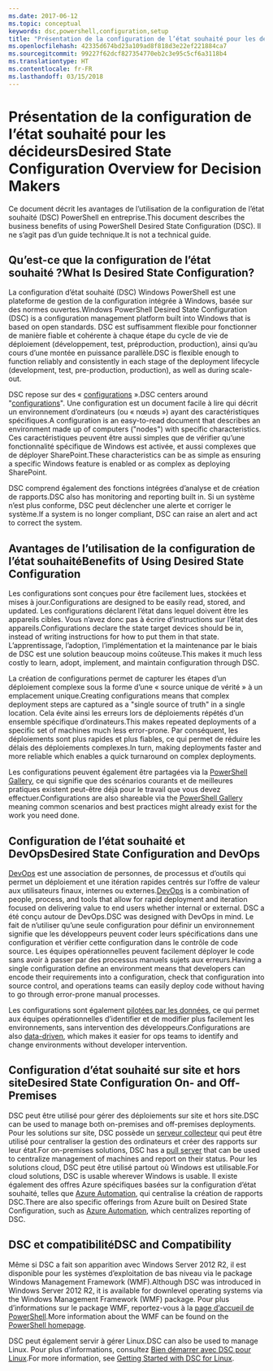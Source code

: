 ```yaml
---
ms.date: 2017-06-12
ms.topic: conceptual
keywords: dsc,powershell,configuration,setup
title: "Présentation de la configuration de l’état souhaité pour les décideurs"
ms.openlocfilehash: 42335d674bd23a109ad8f818d3e22ef221884ca7
ms.sourcegitcommit: 99227f62dcf827354770eb2c3e95c5cf6a3118b4
ms.translationtype: HT
ms.contentlocale: fr-FR
ms.lasthandoff: 03/15/2018
---
```

# <a name="desired-state-configuration-overview-for-decision-makers"></a><span data-ttu-id="2283f-103">Présentation de la configuration de l’état souhaité pour les décideurs</span><span class="sxs-lookup"><span data-stu-id="2283f-103">Desired State Configuration Overview for Decision Makers</span></span>

<span data-ttu-id="2283f-104">Ce document décrit les avantages de l’utilisation de la configuration de l’état souhaité (DSC) PowerShell en entreprise.</span><span class="sxs-lookup"><span data-stu-id="2283f-104">This document describes the business benefits of using PowerShell Desired State Configuration (DSC).</span></span> <span data-ttu-id="2283f-105">Il ne s’agit pas d’un guide technique.</span><span class="sxs-lookup"><span data-stu-id="2283f-105">It is not a technical guide.</span></span>

## <a name="what-is-desired-state-configuration"></a><span data-ttu-id="2283f-106">Qu’est-ce que la configuration de l’état souhaité ?</span><span class="sxs-lookup"><span data-stu-id="2283f-106">What Is Desired State Configuration?</span></span>

<span data-ttu-id="2283f-107">La configuration d’état souhaité (DSC) Windows PowerShell est une plateforme de gestion de la configuration intégrée à Windows, basée sur des normes ouvertes.</span><span class="sxs-lookup"><span data-stu-id="2283f-107">Windows PowerShell Desired State Configuration (DSC) is a configuration management platform built into Windows that is based on open standards.</span></span> <span data-ttu-id="2283f-108">DSC est suffisamment flexible pour fonctionner de manière fiable et cohérente à chaque étape du cycle de vie de déploiement (développement, test, préproduction, production), ainsi qu’au cours d’une montée en puissance parallèle.</span><span class="sxs-lookup"><span data-stu-id="2283f-108">DSC is flexible enough to function reliably and consistently in each stage of the deployment lifecycle (development, test, pre-production, production), as well as during scale-out.</span></span> 

<span data-ttu-id="2283f-109">DSC repose sur des « [configurations](https://msdn.microsoft.com/powershell/dsc/configurations) ».</span><span class="sxs-lookup"><span data-stu-id="2283f-109">DSC centers around "[configurations](https://msdn.microsoft.com/powershell/dsc/configurations)".</span></span>
<span data-ttu-id="2283f-110">Une configuration est un document facile à lire qui décrit un environnement d’ordinateurs (ou « nœuds ») ayant des caractéristiques spécifiques.</span><span class="sxs-lookup"><span data-stu-id="2283f-110">A configuration is an easy-to-read document that describes an environment made up of computers ("nodes") with specific characteristics.</span></span> <span data-ttu-id="2283f-111">Ces caractéristiques peuvent être aussi simples que de vérifier qu’une fonctionnalité spécifique de Windows est activée, et aussi complexes que de déployer SharePoint.</span><span class="sxs-lookup"><span data-stu-id="2283f-111">These characteristics can be as simple as ensuring a specific Windows feature is enabled or as complex as deploying SharePoint.</span></span> 

<span data-ttu-id="2283f-112">DSC comprend également des fonctions intégrées d’analyse et de création de rapports.</span><span class="sxs-lookup"><span data-stu-id="2283f-112">DSC also has monitoring and reporting built in.</span></span> <span data-ttu-id="2283f-113">Si un système n’est plus conforme, DSC peut déclencher une alerte et corriger le système.</span><span class="sxs-lookup"><span data-stu-id="2283f-113">If a system is no longer compliant, DSC can raise an alert and act to correct the system.</span></span> 

## <a name="benefits-of-using-desired-state-configuration"></a><span data-ttu-id="2283f-114">Avantages de l’utilisation de la configuration de l’état souhaité</span><span class="sxs-lookup"><span data-stu-id="2283f-114">Benefits of Using Desired State Configuration</span></span>

<span data-ttu-id="2283f-115">Les configurations sont conçues pour être facilement lues, stockées et mises à jour.</span><span class="sxs-lookup"><span data-stu-id="2283f-115">Configurations are designed to be easily read, stored, and updated.</span></span> <span data-ttu-id="2283f-116">Les configurations déclarent l’état dans lequel doivent être les appareils cibles. Vous n’avez donc pas à écrire d’instructions sur l’état des appareils.</span><span class="sxs-lookup"><span data-stu-id="2283f-116">Configurations declare the state target devices should be in, instead of writing instructions for how to put them in that state.</span></span> <span data-ttu-id="2283f-117">L’apprentissage, l’adoption, l’implémentation et la maintenance par le biais de DSC est une solution beaucoup moins coûteuse.</span><span class="sxs-lookup"><span data-stu-id="2283f-117">This makes it much less costly to learn, adopt, implement, and maintain configuration through DSC.</span></span> 

<span data-ttu-id="2283f-118">La création de configurations permet de capturer les étapes d’un déploiement complexe sous la forme d’une « source unique de vérité » à un emplacement unique.</span><span class="sxs-lookup"><span data-stu-id="2283f-118">Creating configurations means that complex deployment steps are captured as a "single source of truth" in a single location.</span></span> <span data-ttu-id="2283f-119">Cela évite ainsi les erreurs lors de déploiements répétés d’un ensemble spécifique d’ordinateurs.</span><span class="sxs-lookup"><span data-stu-id="2283f-119">This makes repeated deployments of a specific set of machines much less error-prone.</span></span> <span data-ttu-id="2283f-120">Par conséquent, les déploiements sont plus rapides et plus fiables, ce qui permet de réduire les délais des déploiements complexes.</span><span class="sxs-lookup"><span data-stu-id="2283f-120">In turn, making deployments faster and more reliable which enables a quick turnaround on complex deployments.</span></span>

<span data-ttu-id="2283f-121">Les configurations peuvent également être partagées via la [PowerShell Gallery](https://powershellgallery.com), ce qui signifie que des scénarios courants et de meilleures pratiques existent peut-être déjà pour le travail que vous devez effectuer.</span><span class="sxs-lookup"><span data-stu-id="2283f-121">Configurations are also shareable via the [PowerShell Gallery](https://powershellgallery.com) meaning common scenarios and best practices might already exist for the work you need done.</span></span>


## <a name="desired-state-configuration-and-devops"></a><span data-ttu-id="2283f-122">Configuration de l’état souhaité et DevOps</span><span class="sxs-lookup"><span data-stu-id="2283f-122">Desired State Configuration and DevOps</span></span>

<span data-ttu-id="2283f-123">[DevOps](http://blogs.technet.com/b/ashleymcglone/archive/2015/11/20/devops-for-n00bs-ie-windows-people.aspx) est une association de personnes, de processus et d’outils qui permet un déploiement et une itération rapides centrés sur l’offre de valeur aux utilisateurs finaux, internes ou externes.</span><span class="sxs-lookup"><span data-stu-id="2283f-123">[DevOps](http://blogs.technet.com/b/ashleymcglone/archive/2015/11/20/devops-for-n00bs-ie-windows-people.aspx) is a combination of people, process, and tools that allow for rapid deployment and iteration focused on delivering value to end users whether internal or external.</span></span> <span data-ttu-id="2283f-124">DSC a été conçu autour de DevOps.</span><span class="sxs-lookup"><span data-stu-id="2283f-124">DSC was designed with DevOps in mind.</span></span> <span data-ttu-id="2283f-125">Le fait de n’utiliser qu’une seule configuration pour définir un environnement signifie que les développeurs peuvent coder leurs spécifications dans une configuration et vérifier cette configuration dans le contrôle de code source. Les équipes opérationnelles peuvent facilement déployer le code sans avoir à passer par des processus manuels sujets aux erreurs.</span><span class="sxs-lookup"><span data-stu-id="2283f-125">Having a single configuration define an environment means that developers can encode their requirements into a configuration, check that configuration into source control, and operations teams can easily deploy code without having to go through error-prone manual processes.</span></span> 

<span data-ttu-id="2283f-126">Les configurations sont également [pilotées par les données](https://msdn.microsoft.com/powershell/dsc/configdata), ce qui permet aux équipes opérationnelles d’identifier et de modifier plus facilement les environnements, sans intervention des développeurs.</span><span class="sxs-lookup"><span data-stu-id="2283f-126">Configurations are also [data-driven](https://msdn.microsoft.com/powershell/dsc/configdata), which makes it easier for ops teams to identify and change environments without developer intervention.</span></span> 

## <a name="desired-state-configuration-on--and-off-premises"></a><span data-ttu-id="2283f-127">Configuration d’état souhaité sur site et hors site</span><span class="sxs-lookup"><span data-stu-id="2283f-127">Desired State Configuration On- and Off-Premises</span></span>

<span data-ttu-id="2283f-128">DSC peut être utilisé pour gérer des déploiements sur site et hors site.</span><span class="sxs-lookup"><span data-stu-id="2283f-128">DSC can be used to manage both on-premises and off-premises deployments.</span></span> <span data-ttu-id="2283f-129">Pour les solutions sur site, DSC possède un [serveur collecteur](https://msdn.microsoft.com/powershell/dsc/pullserver) qui peut être utilisé pour centraliser la gestion des ordinateurs et créer des rapports sur leur état.</span><span class="sxs-lookup"><span data-stu-id="2283f-129">For on-premises solutions, DSC has a [pull server](https://msdn.microsoft.com/powershell/dsc/pullserver) that can be used to centralize management of machines and report on their status.</span></span> <span data-ttu-id="2283f-130">Pour les solutions cloud, DSC peut être utilisé partout où Windows est utilisable.</span><span class="sxs-lookup"><span data-stu-id="2283f-130">For cloud solutions, DSC is usable wherever Windows is usable.</span></span> <span data-ttu-id="2283f-131">Il existe également des offres Azure spécifiques basées sur la configuration d’état souhaité, telles que [Azure Automation](https://azure.microsoft.com/en-us/documentation/services/automation/), qui centralise la création de rapports DSC.</span><span class="sxs-lookup"><span data-stu-id="2283f-131">There are also specific offerings from Azure built on Desired State Configuration, such as [Azure Automation](https://azure.microsoft.com/en-us/documentation/services/automation/), which centralizes reporting of DSC.</span></span> 

## <a name="dsc-and-compatibility"></a><span data-ttu-id="2283f-132">DSC et compatibilité</span><span class="sxs-lookup"><span data-stu-id="2283f-132">DSC and Compatibility</span></span>

<span data-ttu-id="2283f-133">Même si DSC a fait son apparition avec Windows Server 2012 R2, il est disponible pour les systèmes d’exploitation de bas niveau via le package Windows Management Framework (WMF).</span><span class="sxs-lookup"><span data-stu-id="2283f-133">Although DSC was introduced in Windows Server 2012 R2, it is available for downlevel operating systems via the Windows Management Framework (WMF) package.</span></span> <span data-ttu-id="2283f-134">Pour plus d’informations sur le package WMF, reportez-vous à la [page d’accueil de PowerShell](https://msdn.microsoft.com/en-us/powershell/).</span><span class="sxs-lookup"><span data-stu-id="2283f-134">More information about the WMF can be found on the [PowerShell homepage](https://msdn.microsoft.com/en-us/powershell/).</span></span> 

<span data-ttu-id="2283f-135">DSC peut également servir à gérer Linux.</span><span class="sxs-lookup"><span data-stu-id="2283f-135">DSC can also be used to manage Linux.</span></span> <span data-ttu-id="2283f-136">Pour plus d’informations, consultez [Bien démarrer avec DSC pour Linux](https://msdn.microsoft.com/en-us/powershell/dsc/lnxgettingstarted).</span><span class="sxs-lookup"><span data-stu-id="2283f-136">For more information, see [Getting Started with DSC for Linux](https://msdn.microsoft.com/en-us/powershell/dsc/lnxgettingstarted).</span></span>

